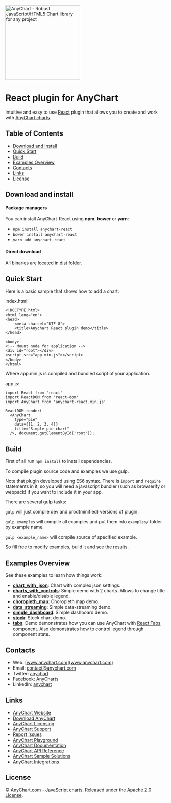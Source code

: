 [<img src="https://cdn.anychart.com/images/logo-transparent-segoe.png?2" width="234px" alt="AnyChart - Robust JavaScript/HTML5 Chart library for any project">](http://www.anychart.com)

React plugin for AnyChart
=========

Intuitive and easy to use [React](https://facebook.github.io/react/) plugin that allows you to create and work with [AnyChart charts](http://anychart.com).

## Table of Contents

* [Download and Install](#download-and-install)
* [Quick Start](#quick-start)
* [Build](#build)
* [Examples Overview](#examples-overview)
* [Contacts](#contacts)
* [Links](#links)
* [License](#license)

## Download and install

#### Package managers

You can install AnyChart-React using **npm**, **bower** or **yarn**:

* `npm install anychart-react`
* `bower install anychart-react`
* `yarn add anychart-react`

#### Direct download

All binaries are located in [dist](https://github.com/AnyChart/AnyChart-React/tree/master/dist) folder.

## Quick Start
Here is a basic sample that shows how to add a chart:

index.html:

```
<!DOCTYPE html>
<html lang="en">
<head>
    <meta charset="UTF-8">
    <title>Anychart React plugin demo</title>
</head>

<body>
<!-- Mount node for application -->
<div id="root"></div>
<script src="app.min.js"></script>
</body>
</html>
```
Where app.min.js is compiled and bundled script of your application.

app.js:

```
import React from 'react'
import ReactDOM from 'react-dom'
import AnyChart from 'anychart-react.min.js'

ReactDOM.render(
  <AnyChart
    type="pie"
    data={[1, 2, 3, 4]}
    title="Simple pie chart"
  />, document.getElementById('root'));
```

## Build
First of all run `npm install` to install dependencies.

To compile plugin source code and examples we use gulp.

Note that plugin developed using ES6 syntax. There is `import` and `require` statements in it, so you will need a javascript bundler (such as browserify or webpack) if you want to include it in your app.

There are several gulp tasks:

`gulp` will just compile dev and prod(minified) versions of plugin.

`gulp examples` will compile all examples and put them into `examples/` folder by example name.

`gulp <example_name>` will compile source of specified example.

So fill free to modify examples, build it and see the results.

## Examples Overview
See these examples to learn how things work:

* **[chart_with_json](https://github.com/anychart/anychart-react/blob/master/examples/chart_with_json)**: Chart with complex json settings.
* **[charts_with_controls](https://github.com/anychart/anychart-react/blob/master/examples/chart_with_json)**: Simple demo with 2 charts. Allows to change title and enable/disable legend.
* **[choropleth_map](https://github.com/anychart/anychart-react/blob/master/examples/chart_with_json)**: Choropleth map demo.
* **[data_streaming](https://github.com/anychart/anychart-react/blob/master/examples/chart_with_json)**: Simple data-streaming demo.
* **[simple_dashboard](https://github.com/anychart/anychart-react/blob/master/examples/chart_with_json)**: Simple dashboard demo.
* **[stock](https://github.com/anychart/anychart-react/blob/master/examples/chart_with_json)**: Stock chart demo.
* **[tabs](https://github.com/anychart/anychart-react/blob/master/examples/chart_with_json)**: Demo demonstrates how you can use AnyChart with [React Tabs](https://github.com/reactjs/react-tabs) component. Also demonstrates how to control legend through component state.

## Contacts

* Web: [www.anychart.com](www.anychart.com)
* Email: [contact@anychart.com](mailto:contact@anychart.com)
* Twitter: [anychart](https://twitter.com/anychart)
* Facebook: [AnyCharts](https://www.facebook.com/AnyCharts)
* LinkedIn: [anychart](https://www.linkedin.com/company/anychart)

## Links

* [AnyChart Website](http://www.anychart.com)
* [Download AnyChart](http://www.anychart.com/download/)
* [AnyChart Licensing](http://www.anychart.com/buy/)
* [AnyChart Support](http://www.anychart.com/support/)
* [Report Issues](http://github.com/AnyChart/anychart/issues)
* [AnyChart Playground](http://playground.anychart.com)
* [AnyChart Documentation](http://docs.anychart.com)
* [AnyChart API Reference](http://api.anychart.com)
* [AnyChart Sample Solutions](http://www.anychart.com/solutions/)
* [AnyChart Integrations](http://www.anychart.com/integrations/)

## License

[© AnyChart.com - JavaScript charts](http://www.anychart.com). Released under the [Apache 2.0 License](https://github.com/anychart-integrations/ruby-sinatra-mysql-template/blob/master/LICENSE).
